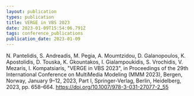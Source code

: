 ```yaml
---
layout: publication
types: publication
title: VERGE in VBS 2023
date: 2023-01-09T15:54:06.791Z
tags: conference_publications
publication_date: 2023-01-09
---
```

<!--StartFragment-->

N. Pantelidis, S. Andreadis, M. Pegia, A. Moumtzidou, D. Galanopoulos, K. Apostolidis, D. Touska, K. Gkountakos, I. Gialampoukidis, S. Vrochidis, V. Mezaris, I. Kompatsiaris, "VERGE in VBS 2023", in Proceedings of the 29th International Conference on MultiMedia Modeling (MMM 2023), Bergen, Norway, January 9–12, 2023, Part I, Springer-Verlag, Berlin, Heidelberg, 2023, pp. 658–664. <https://doi.org/10.1007/978-3-031-27077-2_55>

<!--EndFragment-->